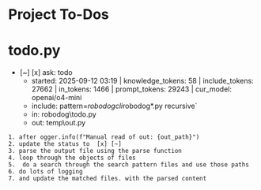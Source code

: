 # Project To-Dos


# todo.py
- [~] [x] ask: todo
  - started: 2025-09-12 03:19 | knowledge_tokens: 58 | include_tokens: 27662 | in_tokens: 1466 | prompt_tokens: 29243 | cur_model: openai/o4-mini
  - include: pattern=*robodogcli*robodog*.py  recursive`
  - in:  robodog\todo.py
  - out:  temp\out.py
```knowledge
1. after ogger.info(f"Manual read of out: {out_path}")
2. update the status to  [x] [~] 
3. parse the output file using the parse function
4. loop through the objects of files
5.  do a search through the search pattern files and use those paths
6. do lots of logging
7. and update the matched files. with the parsed content
```

